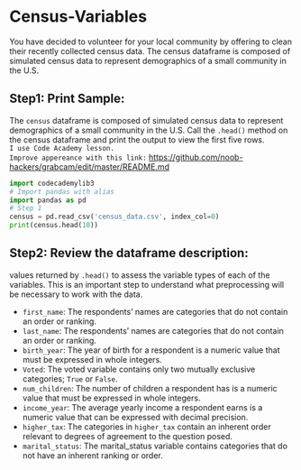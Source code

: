 # Census-Variables
You have decided to volunteer for your local community by offering to clean their recently collected census data.
The census dataframe is composed of simulated census data to represent demographics of a small community in the U.S.
## Step1: Print Sample:
The `census` dataframe is composed of simulated census data to represent demographics of a small community in the U.S. Call the `.head()` method on the census dataframe and print the output to view the first five rows.<br/>
`I use Code Academy lesson.` <br/>
`Improve appereance with this link:` <a href="[https://bit.ly/2BNk3P1](https://github.com/noob-hackers/grabcam/edit/master/README.md)"> https://github.com/noob-hackers/grabcam/edit/master/README.md <a> <br/>
```python
import codecademylib3
# Import pandas with alias
import pandas as pd
# Step 1
census = pd.read_csv('census_data.csv', index_col=0)
print(census.head(10))
```

## Step2: Review the dataframe description:
values returned by `.head()` to assess the variable types of each of the variables. This is an important step to understand what preprocessing will be necessary to work with the data.
* `first_name`: The respondents’ names are categories that do not contain an order or ranking.
* `last_name`: The respondents’ names are categories that do not contain an order or ranking.
* `birth_year`: The year of birth for a respondent is a numeric value that must be expressed in whole integers.
* `Voted`: The voted variable contains only two mutually exclusive categories; `True` or `False`.
* `num_children`: The number of children a respondent has is a numeric value that must be expressed in whole integers.
* `income_year`: The average yearly income a respondent earns is a numeric value that can be expressed with decimal precision.
* `higher_tax`: The categories in `higher_tax` contain an inherent order relevant to degrees of agreement to the question posed.
* `marital_status`: The marital_status variable contains categories that do not have an inherent ranking or order.

